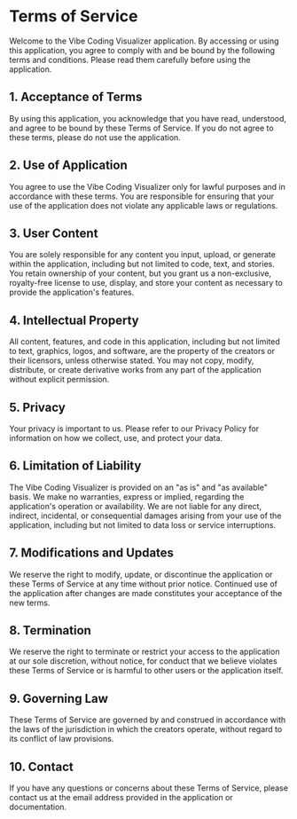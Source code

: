 # Terms of Service

Welcome to the Vibe Coding Visualizer application. By accessing or using this application, you agree to comply with and be bound by the following terms and conditions. Please read them carefully before using the application.

## 1. Acceptance of Terms
By using this application, you acknowledge that you have read, understood, and agree to be bound by these Terms of Service. If you do not agree to these terms, please do not use the application.

## 2. Use of Application
You agree to use the Vibe Coding Visualizer only for lawful purposes and in accordance with these terms. You are responsible for ensuring that your use of the application does not violate any applicable laws or regulations.

## 3. User Content
You are solely responsible for any content you input, upload, or generate within the application, including but not limited to code, text, and stories. You retain ownership of your content, but you grant us a non-exclusive, royalty-free license to use, display, and store your content as necessary to provide the application's features.

## 4. Intellectual Property
All content, features, and code in this application, including but not limited to text, graphics, logos, and software, are the property of the creators or their licensors, unless otherwise stated. You may not copy, modify, distribute, or create derivative works from any part of the application without explicit permission.

## 5. Privacy
Your privacy is important to us. Please refer to our Privacy Policy for information on how we collect, use, and protect your data.

## 6. Limitation of Liability
The Vibe Coding Visualizer is provided on an "as is" and "as available" basis. We make no warranties, express or implied, regarding the application's operation or availability. We are not liable for any direct, indirect, incidental, or consequential damages arising from your use of the application, including but not limited to data loss or service interruptions.

## 7. Modifications and Updates
We reserve the right to modify, update, or discontinue the application or these Terms of Service at any time without prior notice. Continued use of the application after changes are made constitutes your acceptance of the new terms.

## 8. Termination
We reserve the right to terminate or restrict your access to the application at our sole discretion, without notice, for conduct that we believe violates these Terms of Service or is harmful to other users or the application itself.

## 9. Governing Law
These Terms of Service are governed by and construed in accordance with the laws of the jurisdiction in which the creators operate, without regard to its conflict of law provisions.

## 10. Contact
If you have any questions or concerns about these Terms of Service, please contact us at the email address provided in the application or documentation.
